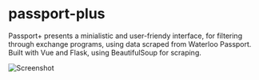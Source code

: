 # passport-plus
Passport+ presents a minialistic and user-friendy interface, for filtering through exchange programs, using data scraped from Waterloo Passport. Built with Vue and Flask, using BeautifulSoup for scraping. 

![Screenshot](https://raw.github.com/lindseyjin/passport-plus/master/web/passport-plus/static/img/Screenshot.png)

